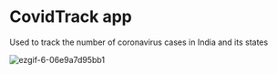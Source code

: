 # CovidTrack app

Used to track the number of coronavirus cases in India and its states

![ezgif-6-06e9a7d95bb1](https://user-images.githubusercontent.com/56465597/87408043-feb0ea80-c5d3-11ea-8438-67cb9b56b4cf.gif)
